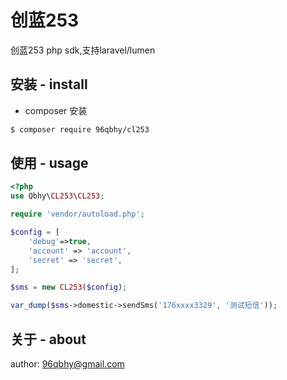 # 创蓝253
创蓝253 php sdk,支持laravel/lumen

## 安装 - install
* composer 安装
```bash
$ composer require 96qbhy/cl253
```

## 使用 - usage
```php
<?php
use Qbhy\CL253\CL253;

require 'vendor/autoload.php';

$config = [
    'debug'=>true,
    'account' => 'account',
    'secret' => 'secret',
];

$sms = new CL253($config);

var_dump($sms->domestic->sendSms('176xxxx3329', '测试短信'));

```


## 关于 - about
author: 96qbhy@gmail.com